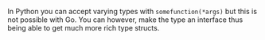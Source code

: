 In Python you can accept varying types with `somefunction(*args)` but
this is not possible with Go. You can however, make the type an
interface thus being able to get much more rich type structs.
